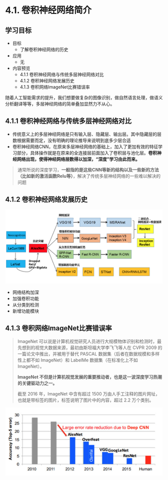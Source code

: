 # 4.1. 卷积神经网络简介

学习目标
----

*   目标
    *   了解卷积神经网络的历史
*   应用
    *   无
*   内容预览
    *   4.1.1 卷积神经网络与传统多层神经网络对比
    *   4.1.2 卷积神经网络发展历史
    *   4.1.3 卷积网络ImageNet比赛错误率

随着人工智能需求的提升，我们想要做复杂的图像识别，做自然语言处理，做语义分析翻译等等，多层神经网络的简单叠加显然力不从心。

4.1.1 卷积神经网络与传统多层神经网络对比
-----------------------

*   传统意义上的多层神经网络是只有输入层、隐藏层、输出层。其中隐藏层的层数根据需要而定，没有明确的理论推导来说明到底多少层合适
*   卷积神经网络CNN，在原来多层神经网络的基础上，加入了更加有效的特征学习部分，具体操作就是在原来的全连接层前面加入了卷积层与池化层。**卷积神经网络出现，使得神经网络层数得以加深，“深度”学习由此而来。**

> 通常所说的深度学习，**一般指的是这些CNN等新的结构以及一些新的方法（比如新的激活函数Relu等）**，解决了传统多层神经网络的一些难以解决的问题

4.1.2 卷积神经网络发展历史
----------------

![卷积网络发展历史](../images/卷积网络发展历史.png)

*   网络结构加深
*   加强卷积功能
*   从分类到检测
*   新增功能模块

4.1.3 卷积网络ImageNet比赛错误率
-----------------------

> ImageNet 可以说是计算机视觉研究人员进行大规模物体识别和检测时，最先想到的视觉大数据来源，最初由斯坦福大学李飞飞等人在 CVPR 2009 的一篇论文中推出，并被用于替代 PASCAL 数据集（后者在数据规模和多样性上都不如 ImageNet）和 LabelMe 数据集（在标准化上不如 ImageNet）。
>
> **ImageNet 不但是计算机视觉发展的重要推动者，也是这一波深度学习热潮的关键驱动力之一。**
>
> 截至 2016 年，ImageNet 中含有超过 1500 万由人手工注释的图片网址，也就是带标签的图片，标签说明了图片中的内容，超过 2.2 万个类别。

![分类错误率](../images/分类错误率.png)